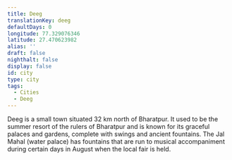 ```yaml
---
title: Deeg
translationKey: deeg
defaultDays: 0
longitude: 77.329076346
latitude: 27.470623982
alias: ''
draft: false
nighthalt: false
display: false
id: city
type: city
tags:
  - Cities
  - Deeg
---
```

Deeg is a small town situated 32 km north of Bharatpur. It used to be the summer resort of the rulers of Bharatpur and is known for its graceful palaces and gardens, complete with swings and ancient fountains. The Jal Mahal (water palace) has fountains that are run to musical accompaniment during certain days in August when the local fair is held. 